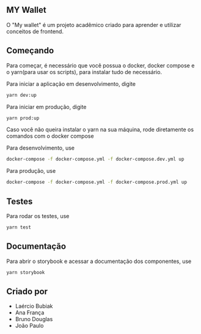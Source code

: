 ## MY Wallet

O "My wallet" é um projeto acadêmico criado para aprender e utilizar conceitos de frontend.

## Começando

Para começar, é necessário que você possua o docker, docker compose e o yarn(para usar os scripts), para instalar tudo de necessário.

Para iniciar a aplicação em desenvolvimento, digite

```bash
yarn dev:up
```

Para iniciar em produção, digite

```bash
yarn prod:up
```

Caso você não queira instalar o yarn na sua máquina, rode diretamente os comandos com o docker compose

Para desenvolvimento, use

```bash
docker-compose -f docker-compose.yml -f docker-compose.dev.yml up
```

Para produção, use

```bash
docker-compose -f docker-compose.yml -f docker-compose.prod.yml up
```

## Testes

Para rodar os testes, use

```bash
yarn test
```

## Documentação

Para abrir o storybook e acessar a documentação dos componentes, use

```bash
yarn storybook
```

## Criado por

- Laércio Bubiak
- Ana França
- Bruno Douglas
- João Paulo